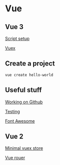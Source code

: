 # Vue

## Vue 3
[Script setup](script-setup.md)

[Vuex](vue3-vuex.md)

## Create a project
```
vue create hello-world
```

## Useful stuff
[Working on Github](github.md)

[Testing](testing.md)

[Font Awesome](fontawesome.md)

## Vue 2
[Minimal vuex store](minimal-vuex.md)

[Vue rouer](vue2-router.md)
